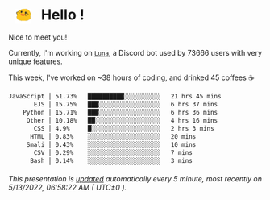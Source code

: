 <h1>   <img src="./spoink.gif" style="vertical-align:middle;" width="30px">   Hello ! </h1>

Nice to meet you!

Currently, I'm working on <a href='https://github.com/Asgarrrr/Luna'>`Luna`</a>, a Discord bot used by 73666 users with very unique features.

This week, I've worked on ~38 hours of coding, and drinked 45 coffees ☕

```
JavaScript │ 51.73%   ██████████░░░░░░░░░░   21 hrs 45 mins
       EJS │ 15.75%   ███░░░░░░░░░░░░░░░░░   6 hrs 37 mins
    Python │ 15.71%   ███░░░░░░░░░░░░░░░░░   6 hrs 36 mins
     Other │ 10.18%   ██░░░░░░░░░░░░░░░░░░   4 hrs 16 mins
       CSS │ 4.9%     █░░░░░░░░░░░░░░░░░░░   2 hrs 3 mins
      HTML │ 0.83%    ░░░░░░░░░░░░░░░░░░░░   20 mins
     Smali │ 0.43%    ░░░░░░░░░░░░░░░░░░░░   10 mins
       CSV │ 0.29%    ░░░░░░░░░░░░░░░░░░░░   7 mins
      Bash │ 0.14%    ░░░░░░░░░░░░░░░░░░░░   3 mins
```

###### This presentation is [updated](https://github.com/Asgarrrr) automatically every 5 minute, most recently on 5/13/2022, 06:58:22 AM ( UTC±0 ).